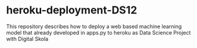 # heroku-deployment-DS12
This repository describes how to deploy a web based machine learning model that already developed in apps.py to heroku as Data Science Project with Digital Skola
